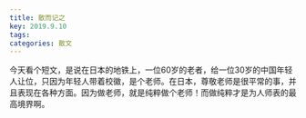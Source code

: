 ```yaml
---
title: 散而记之
key: 2019.9.10
tags: 
categories: 散文
---
```


今天看个短文，是说在日本的地铁上，一位60岁的老者，给一位30岁的中国年轻人让位，只因为年轻人带着校徽，是个老师。在日本，尊敬老师是很平常的事，并且表现在各种方面。因为做老师，就是纯粹做个老师！而做纯粹才是为人师表的最高境界啊。

</br>

